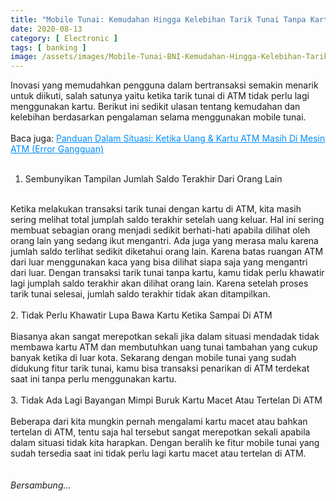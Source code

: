 ```yaml
---
title: "Mobile Tunai: Kemudahan Hingga Kelebihan Tarik Tunai Tanpa Kartu di ATM"
date: 2020-08-13
category: [ Electronic ]
tags: [ banking ]
image: /assets/images/Mobile-Tunai-BNI-Kemudahan-Hingga-Kelebihan-Tarik-Tunai-Tanpa-Kartu-di-ATM.jpg
---
```

Inovasi yang memudahkan pengguna dalam bertransaksi semakin menarik untuk diikuti, salah satunya yaitu ketika tarik tunai di ATM tidak perlu lagi menggunakan kartu. Berikut ini sedikit ulasan tentang kemudahan dan kelebihan berdasarkan pengalaman selama menggunakan mobile tunai.<br />
<br />
Baca juga: <a style="color: #008eff;" href="https://mohamadrido.com/panduan-dalam-situasi-ketika-uang-kartu-atm-masih-di-mesin-atm-error-gangguan">Panduan Dalam Situasi: Ketika Uang & Kartu ATM Masih Di Mesin ATM (Error Gangguan)</a><br />
<br />
1. Sembunyikan Tampilan Jumlah Saldo Terakhir Dari Orang Lain<br />
<br />
Ketika melakukan transaksi tarik tunai dengan kartu di ATM, kita masih sering melihat total jumplah saldo terakhir setelah uang keluar. Hal ini sering membuat sebagian orang menjadi sedikit berhati-hati apabila dilihat oleh orang lain yang sedang ikut mengantri. Ada juga yang merasa malu karena jumlah saldo terlihat sedikit diketahui orang lain. Karena batas ruangan ATM dari luar menggunakan kaca yang bisa dilihat siapa saja yang mengantri dari luar. Dengan transaksi tarik tunai tanpa kartu, kamu tidak perlu khawatir lagi jumplah saldo terakhir akan dilihat orang lain. Karena setelah proses tarik tunai selesai, jumlah saldo terakhir tidak akan ditampilkan.
<br />
<br />
2. Tidak Perlu Khawatir Lupa Bawa Kartu Ketika Sampai Di ATM<br />
<br />
Biasanya akan sangat merepotkan sekali jika dalam situasi mendadak tidak membawa kartu ATM dan membutuhkan uang tunai tambahan yang cukup banyak ketika di luar kota. Sekarang dengan mobile tunai yang sudah didukung fitur tarik tunai, kamu bisa transaksi penarikan di ATM terdekat saat ini tanpa perlu menggunakan kartu.  
<br />
<br />
3. Tidak Ada Lagi Bayangan Mimpi Buruk Kartu Macet Atau Tertelan Di ATM<br />
<br />
Beberapa dari kita mungkin pernah mengalami kartu macet atau bahkan tertelan di ATM, tentu saja hal tersebut sangat merepotkan sekali apabila dalam situasi tidak kita harapkan. Dengan beralih ke fitur mobile tunai yang sudah tersedia saat ini tidak perlu lagi kartu macet atau tertelan di ATM.
<br />
<br />
<br />
<i>Bersambung...</i>
